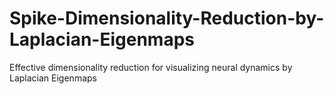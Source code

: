 # Spike-Dimensionality-Reduction-by-Laplacian-Eigenmaps
Effective dimensionality reduction for visualizing neural dynamics by Laplacian Eigenmaps
